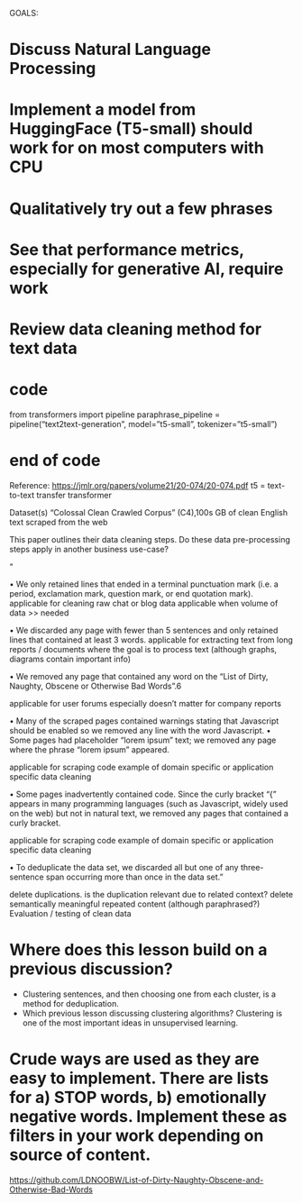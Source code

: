 GOALS:  
# Discuss Natural Language Processing
# Implement a model from HuggingFace (T5-small) should work for on most computers with CPU
# Qualitatively try out a few phrases
# See that performance metrics, especially for generative AI, require work
# Review data cleaning method for text data 

# code
from transformers import pipeline
paraphrase_pipeline = pipeline(“text2text-generation”, model=”t5-small”, tokenizer=”t5-small”)
# end of code

Reference: https://jmlr.org/papers/volume21/20-074/20-074.pdf
t5 = text-to-text transfer transformer

Dataset(s)
“Colossal Clean Crawled Corpus” (C4),100s GB of clean English text scraped from the web

This paper outlines their data cleaning steps.  Do these data pre-processing steps apply in another business use-case?

“

• We only retained lines that ended in a terminal punctuation mark (i.e. a period, exclamation mark, question mark, or end quotation mark).
applicable for cleaning raw chat or blog data
applicable when volume of data >> needed

• We discarded any page with fewer than 5 sentences and only retained lines that contained at least 3 words.
applicable for extracting text from long reports / documents where the goal is to process text (although graphs, diagrams contain important info)

• We removed any page that contained any word on the “List of Dirty, Naughty, Obscene or Otherwise Bad Words”.6

applicable for user forums especially
doesn’t matter for company reports

• Many of the scraped pages contained warnings stating that Javascript should be enabled so we removed any line with the word Javascript. • Some pages had placeholder “lorem ipsum” text; we removed any page where the phrase “lorem ipsum” appeared.

applicable for scraping code
example of domain specific or application specific data cleaning

• Some pages inadvertently contained code. Since the curly bracket “{” appears in many programming languages (such as Javascript, widely used on the web) but not in natural text, we removed any pages that contained a curly bracket.

applicable for scraping code
example of domain specific or application specific data cleaning

• To deduplicate the data set, we discarded all but one of any three-sentence span occurring more than once in the data set.”

delete duplications. is the duplication relevant due to related context?
delete semantically meaningful repeated content (although paraphrased?)
Evaluation / testing of clean data

# Where does this lesson build on a previous discussion?
- Clustering sentences, and then choosing one from each cluster, is a method for deduplication.
- Which previous lesson discussing clustering algorithms?  Clustering is one of the most important ideas in unsupervised learning.

# Crude ways are used as they are easy to implement.  There are lists for a) STOP words, b) emotionally negative words.  Implement these as filters in your work depending on source of content. 
https://github.com/LDNOOBW/List-of-Dirty-Naughty-Obscene-and-Otherwise-Bad-Words
